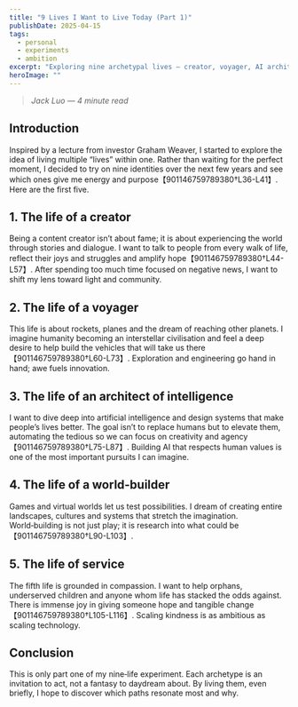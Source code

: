 ```yaml
---
title: "9 Lives I Want to Live Today (Part 1)"
publishDate: 2025-04-15
tags:
  - personal
  - experiments
  - ambition
excerpt: "Exploring nine archetypal lives — creator, voyager, AI architect, world‑builder, servant and more — and challenging myself to inhabit them instead of dreaming about them."
heroImage: ""
---
```


> *Jack Luo — 4 minute read*

## Introduction

Inspired by a lecture from investor Graham Weaver, I started to explore the idea of living multiple “lives” within one.  Rather than waiting for the perfect moment, I decided to try on nine identities over the next few years and see which ones give me energy and purpose【901146759789380†L36-L41】.  Here are the first five.

## 1. The life of a creator

Being a content creator isn’t about fame; it is about experiencing the world through stories and dialogue.  I want to talk to people from every walk of life, reflect their joys and struggles and amplify hope【901146759789380†L44-L57】.  After spending too much time focused on negative news, I want to shift my lens toward light and community.

## 2. The life of a voyager

This life is about rockets, planes and the dream of reaching other planets.  I imagine humanity becoming an interstellar civilisation and feel a deep desire to help build the vehicles that will take us there【901146759789380†L60-L73】.  Exploration and engineering go hand in hand; awe fuels innovation.

## 3. The life of an architect of intelligence

I want to dive deep into artificial intelligence and design systems that make people’s lives better.  The goal isn’t to replace humans but to elevate them, automating the tedious so we can focus on creativity and agency【901146759789380†L75-L87】.  Building AI that respects human values is one of the most important pursuits I can imagine.

## 4. The life of a world‑builder

Games and virtual worlds let us test possibilities.  I dream of creating entire landscapes, cultures and systems that stretch the imagination.  World‑building is not just play; it is research into what could be【901146759789380†L90-L103】.

## 5. The life of service

The fifth life is grounded in compassion.  I want to help orphans, underserved children and anyone whom life has stacked the odds against.  There is immense joy in giving someone hope and tangible change【901146759789380†L105-L116】.  Scaling kindness is as ambitious as scaling technology.

## Conclusion

This is only part one of my nine‑life experiment.  Each archetype is an invitation to act, not a fantasy to daydream about.  By living them, even briefly, I hope to discover which paths resonate most and why.
